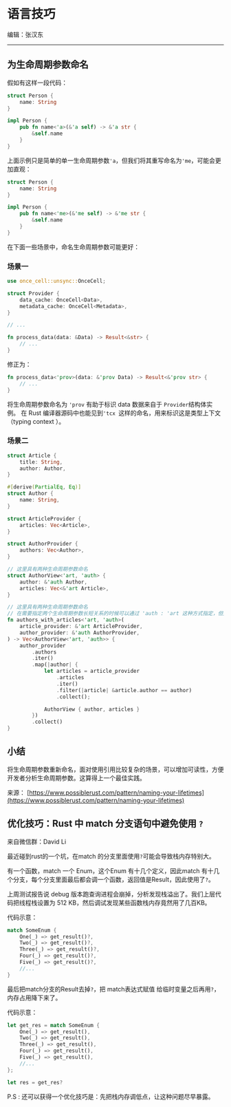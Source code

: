# 语言技巧

编辑：张汉东

---

## 为生命周期参数命名

假如有这样一段代码：

```rust
struct Person {
    name: String
}

impl Person {
    pub fn name<'a>(&'a self) -> &'a str {
        &self.name
    }
}
```

上面示例只是简单的单一生命周期参数`'a`，但我们将其重写命名为`'me`，可能会更加直观：

```rust
struct Person {
    name: String
}

impl Person {
    pub fn name<'me>(&'me self) -> &'me str {
        &self.name
    }
}
```

在下面一些场景中，命名生命周期参数可能更好：

### 场景一

```rust
use once_cell::unsync::OnceCell;

struct Provider {
    data_cache: OnceCell<Data>,
    metadata_cache: OnceCell<Metadata>,
}

// ...

fn process_data(data: &Data) -> Result<&str> {
    // ...
}
```

修正为：

```rust
fn process_data<'prov>(data: &'prov Data) -> Result<&'prov str> {
    // ...
}
```

将生命周期参数命名为 `'prov` 有助于标识 data 数据来自于 `Provider`结构体实例。 在 Rust 编译器源码中也能见到`'tcx `这样的命名，用来标识这是类型上下文（typing context ）。

### 场景二

```rust
struct Article {
    title: String,
    author: Author,
}

#[derive(PartialEq, Eq)]
struct Author {
    name: String,
}

struct ArticleProvider {
    articles: Vec<Article>,
}

struct AuthorProvider {
    authors: Vec<Author>,
}

// 这里具有两种生命周期参数命名
struct AuthorView<'art, 'auth> {
    author: &'auth Author,
    articles: Vec<&'art Article>,
}

// 这里具有两种生命周期参数命名
// 在需要指定两个生命周期参数长短关系的时候可以通过 'auth : 'art 这种方式指定，但是此处不需要
fn authors_with_articles<'art, 'auth>(
    article_provider: &'art ArticleProvider,
    author_provider: &'auth AuthorProvider,
) -> Vec<AuthorView<'art, 'auth>> {
    author_provider
        .authors
        .iter()
        .map(|author| {
            let articles = article_provider
                .articles
                .iter()
                .filter(|article| &article.author == author)
                .collect();

            AuthorView { author, articles }
        })
        .collect()
}
```

## 小结

将生命周期参数重新命名，面对使用引用比较复杂的场景，可以增加可读性，方便开发者分析生命周期参数。这算得上一个最佳实践。

来源： [https://www.possiblerust.com/pattern/naming-your-lifetimes](https://www.possiblerust.com/pattern/naming-your-lifetimes)

## 优化技巧：Rust 中 match 分支语句中避免使用 `?`

来自微信群：David Li

最近碰到rust的一个坑，在match 的分支里面使用`?`可能会导致栈内存特别大。

有一个函数，match 一个 Enum，这个Enum 有十几个定义，因此match 有十几个分支，每个分支里面最后都会调一个函数，返回值是Result，因此使用了`?`。

上周测试报告说 debug 版本跑查询进程会崩掉，分析发现栈溢出了。我们上层代码把线程栈设置为 512 KB，然后调试发现某些函数栈内存竟然用了几百KB。

代码示意：

```rust
match SomeEnum {
    One(_) => get_result()?,
    Two(_) => get_result()?,
    Three(_) => get_result()?,
    Four(_) => get_result()?,
    Five(_) => get_result()?,
    //...
}
```

最后把match分支的Result去掉`?`，把 match表达式赋值 给临时变量之后再用`?`，内存占用降下来了。

代码示意：

```rust
let get_res = match SomeEnum {
    One(_) => get_result(),
    Two(_) => get_result(),
    Three(_) => get_result(),
    Four(_) => get_result(),
    Five(_) => get_result(),
    //...
};

let res = get_res?
```

P.S : 还可以获得一个优化技巧是：先把栈内存调低点，让这种问题尽早暴露。

